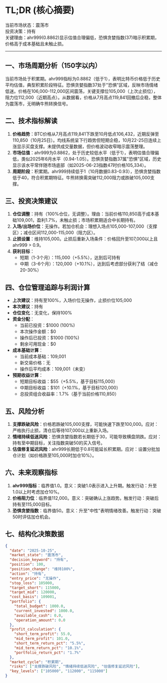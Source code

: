 # TL;DR (核心摘要)
当前市场状态：震荡市  
投资决策：持有  
关键理由：ahr999(0.8862)显示估值合理偏低，恐惧贪婪指数(37)暗示积累期，价格高于成本基础且未触止损。

---

## 一、市场周期分析（150字以内）
当前市场处于积累期。ahr999指标为0.8862（低于1），表明比特币价格低于历史平均估值，典型积累阶段特征。恐惧贪婪指数37处于"恐惧"区域，反映市场情绪低迷。价格在106,000-112,000区间震荡，关键支撑位105,000（上次止损位），阻力位112,000（近期高点）。从数据看，价格从7月高点119,841回撤后企稳，整体为震荡市，无明确牛熊转换信号。

## 二、技术指标解读
1. **价格趋势**：BTC价格从7月高点119,841下跌至10月低点106,432，近期反弹至110,850（10月25日）。均线系统呈下行趋势但短期企稳，10月22-25日连续上涨显示买盘支撑。未提供成交量数据，但价格波动收窄暗示震荡整理。
2. **市场估值**：ahr999为0.8862，处于历史较低水平（低于1），表明估值合理偏低，类似2025年6月水平（0.94-1.05）。恐惧贪婪指数37属"恐惧"区域，历史显示该水平常伴随市场底部（如2025-06-23指数47时价格105,334）。
3. **周期阶段**：积累期。ahr999持续低于1（10月数据0.83-0.93），恐惧贪婪指数低于40，符合积累期特征。牛熊转换需突破112,000阻力或跌破105,000支撑。

## 三、投资决策建议
1. **仓位调整**：持有（100%仓位，无调整）。理由：当前价格110,850高于成本基础109,001，盈利1.7%，未触止损；市场积累期适合中长期持有。
2. **入场/出场价位**：无操作。若加仓机会：理想入场点105,000-107,000（支撑区）；减仓区间112,000-115,000（阻力区）。
3. **止损设置**：维持105,000。止损后重新入场条件：价格回升至107,000以上且ahr999 > 0.9。
4. **获利目标**：  
   - 短期（1-3个月）：115,000（+5.5%），达到后可持有  
   - 中期（3-6个月）：120,000（+10.1%），达到后考虑部分获利了结（减仓20-30%）

## 四、仓位管理追踪与利润计算
- **上次建议**：持有至100%，入场价位无操作，止损价位105,000  
- **本次建议**：持有  
- **仓位变化**：无变化，保持100%  
- **资金分配**：  
  - 当前已投资：$1000 (100%)  
  - 本次操作金额：$0  
  - 操作后已投资：$1000 (100%)  
  - 剩余可用现金：$0  
- **成本基础计算**：  
  - 当前成本基础：109,001  
  - 新交易价格：无  
  - 操作后平均成本：109,001（未变）  
- **预期收益计算**：  
  - 短期目标收益：$55（+5.5%，基于目标115,000）  
  - 中期目标收益：$101（+10.1%，基于目标120,000）  
  - 总投资组合收益率：1.7%（基于当前价格110,850）

## 五、风险分析
1. **支撑跌破风险**：价格若跌破105,000支撑，可能快速下跌至100,000。应对：严格执行止损，清仓后等待107,000以上重新入场。
2. **情绪持续低迷风险**：恐惧贪婪指数若长期低于30，可能导致横盘阴跌。应对：持有至中期目标，关注指数突破50的买入信号。
3. **估值修复延迟风险**：ahr999长期低于0.8可能延长积累期。应对：设置分批加仓计划（如价格跌至105,000时加仓10%）。

## 六、未来观察指标
1. **ahr999指标**：临界值1.0。意义：突破1.0表示进入上升期。触发行动：升至1.0以上时考虑加仓10%。
2. **价格阻力位**：临界值112,000。意义：突破确认上涨趋势。触发行动：突破后持有至115,000目标。
3. **恐惧贪婪指数**：临界值50。意义：升至"中性"表明情绪改善。触发行动：突破50时评估加仓机会。

## 七、结构化决策数据
```json
{
  "date": "2025-10-25",
  "market_state": "震荡市",
  "decision_keyword": "持有",
  "position": 100,
  "position_change": "维持100%",
  "action": "持有",
  "entry_price": "无操作",
  "stop_loss": 105000,
  "target_short": 115000,
  "target_mid": 120000,
  "cost_basis": 109001,
  "portfolio": {
    "total_budget": 1000.0,
    "current_invested": 1000.0,
    "available_cash": 0.0,
    "operation_amount": 0.0
  },
  "profit_calculation": {
    "short_term_profit": 55.0,
    "mid_term_profit": 101.0,
    "short_term_return_pct": "5.5%",
    "mid_term_return_pct": "10.1%",
    "portfolio_return_pct": "1.7%"
  },
  "market_cycle": "积累期",
  "risks": ["支撑跌破风险", "情绪持续低迷风险", "估值修复延迟风险"],
  "key_levels": ["105000", "112000", "115000"]
}
```